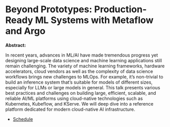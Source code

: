 # Beyond Prototypes: Production-Ready ML Systems with Metaflow and Argo

**Abstract:**

In recent years, advances in ML/AI have made tremendous progress yet designing large-scale data science and machine learning applications still remain challenging. The variety of machine learning frameworks, hardware accelerators, cloud vendors as well as the complexity of data science workflows brings new challenges to MLOps. For example, it’s non-trivial to build an inference system that’s suitable for models of different sizes, especially for LLMs or large models in general. This talk presents various best practices and challenges on building large, efficient, scalable, and reliable AI/ML platforms using cloud-native technologies such as Kubernetes, Kubeflow, and KServe. We will deep dive into a reference platform dedicated for modern cloud-native AI infrastructure. 

* [Schedule](https://sched.co/1YhjF)
